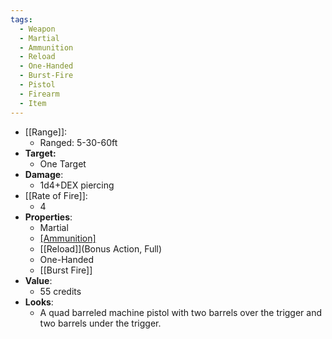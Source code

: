 ```yaml
---
tags:
  - Weapon
  - Martial
  - Ammunition
  - Reload
  - One-Handed
  - Burst-Fire
  - Pistol
  - Firearm
  - Item
---
```

- [[Range]]:
	- Ranged: 5-30-60ft
- **Target:**
	- One Target
- **Damage**:
	- 1d4+DEX piercing
- [[Rate of Fire]]:
	- 4
- **Properties**:
	- Martial
	* [[Ammunition]](12)
	* [[Reload]](Bonus Action, Full)
	* One-Handed
	* [[Burst Fire]]
- **Value**:
	- 55 credits
- **Looks**:
	- A quad barreled machine pistol with two barrels over the trigger and two barrels under the trigger.